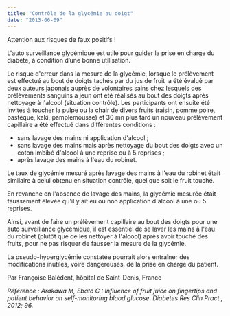 ```yaml
---
title: "Contrôle de la glycémie au doigt"
date: "2013-06-09"
---
```


Attention aux risques de faux positifs !

L'auto surveillance glycémique est utile pour guider la prise en charge du diabète, à condition d’une bonne utilisation.

Le risque d'erreur dans la mesure de la glycémie, lorsque le prélèvement est effectué au bout de doigts tachés par du jus de fruit  a été évalué par deux auteurs japonais auprès de volontaires sains chez lesquels des prélèvements sanguins à jeun ont été réalisés au bout des doigts après nettoyage à l'alcool (situation contrôle). Les participants ont ensuite été invités à toucher la pulpe ou la chair de divers fruits (raisin, pomme poire, pastèque, kaki, pamplemousse) et 30 mn plus tard un nouveau prélèvement capillaire a été effectué dans différentes conditions :

*   sans lavage des mains ni application d'alcool ;
*   sans lavage des mains mais après nettoyage du bout des doigts avec un coton imbibé d'alcool à une reprise ou à 5 reprises ;
*   après lavage des mains à l'eau du robinet.

Le taux de glycémie mesuré après lavage des mains à l'eau du robinet était similaire à celui obtenu en situation contrôle, quel que soit le fruit touché.

En revanche en l'absence de lavage des mains, la glycémie mesurée était faussement élevée qu'il y ait eu ou non application d'alcool à une ou 5 reprises.

Ainsi, avant de faire un prélèvement capillaire au bout des doigts pour une auto surveillance glycémique, il est essentiel de se laver les mains à l'eau du robinet (plutôt que de les nettoyer à l'alcool) après avoir touché des fruits, pour ne pas risquer de fausser la mesure de la glycémie.

La pseudo-hyperglycémie constatée pourrait alors entraîner des modifications inutiles, voire dangereuses, de la prise en charge du patient.

Par Françoise Balédent, hôpital de Saint-Denis, France

_Référence : Arakawa M, Ebato C : Influence of fruit juice on fingertips and patient behavior on self-monitoring blood glucose. Diabetes Res Clin Pract., 2012; 96._